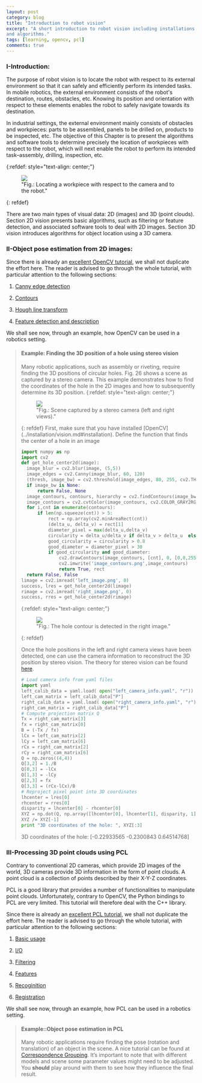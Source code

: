 ```yaml
---
layout: post
category: blog
title: "Introduction to robot vision"
excerpt: "A short introduction to robot vision including installations
and algorithms."
tags: [learning, opencv, pcl]
comments: true
---
```


### I-Introduction:

The purpose of robot vision is to locate the robot with respect to its
external environment so that it can safely and efficiently perform its
intended tasks. In mobile robotics, the external environment consists
of the robot's destination, routes, obstacles, etc. Knowing its
position and orientation with respect to these elements enables the
robot to safely navigate towards its destination.

In industrial settings, the external environment mainly consists of
obstacles and workpieces: parts to be assembled, panels to be drilled
on, products to be inspected, etc. The objective of this Chapter is to
present the algorithms and software tools to determine precisely the
location of workpieces with respect to the robot, which will next
enable the robot to perform its intended task–assembly, drilling,
inspection, etc.

{:refdef: style="text-align: center;"}
<figure>
  <img src="{{ site.url }}/images/denso-ensenso-object.png">
  <figcaption>"Fig.: Locating a workpiece with respect to the camera and to the
robot."</figcaption>
</figure>
{: refdef}

There are two main types of visual data: 2D (images) and 3D (point
clouds). Section 2D vision presents basic algorithms, such as
filtering or feature detection, and associated software tools to deal
with 2D images. Section 3D vision introduces algorithms for object location
using a 3D camera.

### II-Object pose estimation from 2D images:
Since there is already an [excellent OpenCV tutorial](http://docs.opencv.org/3.0-beta/doc/py_tutorials/py_tutorials.html),
we shall not duplicate the effort here. The reader is advised to go
through the whole tutorial, with particular attention to the following
sections:

1. [Canny edge detection](http://docs.opencv.org/3.0-beta/doc/py_tutorials/py_imgproc/py_canny/py_canny.html#canny)

2. [Contours](http://opencv-python-tutroals.readthedocs.io/en/latest/py_tutorials/py_imgproc/py_contours/py_table_of_contents_contours/py_table_of_contents_contours.html#table-of-content-contours) 

3. [Hough line transform](http://opencv-python-tutroals.readthedocs.io/en/latest/py_tutorials/py_imgproc/py_houghlines/py_houghlines.html#hough-lines)

4. [Feature detection and description](http://opencv-python-tutroals.readthedocs.io/en/latest/py_tutorials/py_feature2d/py_table_of_contents_feature2d/py_table_of_contents_feature2d.html#py-table-of-content-feature2d) 

We shall see now, through an example, how OpenCV can be used in a
robotics setting.

> #### Example: Finding the 3D position of a hole using stereo vision
> Many robotic applications, such as assembly or riveting, require
> finding the 3D positions of circular holes. Fig. 26  shows a scene
> as captured by a stereo camera. This example demonstrates how to find the
> coordinates of the hole in the 2D images and how to subsequently
> determine its 3D position.
> {:refdef: style="text-align: center;"}
> <figure>
>  <img src="{{ site.url }}/images/stereo_image.png">
>  <figcaption>"Fig.: Scene captured by a stereo camera (left and right views)."</figcaption>
> </figure>
> {: refdef}
> First, make sure that you have installed
> [OpenCV](../installation/vision.md#installation).
> Define the function that finds the center of a hole in an image
> 
> ``` python
> import numpy as np
> import cv2
> def get_hole_center2d(image):
> 	image_blur = cv2.blur(image, (5,5))
> 	image_edges = cv2.Canny(image_blur, 60, 120)
> 	(thresh, image_bw) = cv2.threshold(image_edges, 80, 255, cv2.THRESH_BINARY+cv2.THRESH_OTSU)
> 	if image_bw is None:
> 		return False, None
> 	image_contours, contours, hierarchy = cv2.findContours(image_bw, cv2.RETR_TREE, cv2.CHAIN_APPROX_SIMPLE)
> 	image_contours = cv2.cvtColor(image_contours, cv2.COLOR_GRAY2RGB)
> 	for i,cnt in enumerate(contours):
> 		if len(np.squeeze(cnt)) > 5:
> 			rect = np.array(cv2.minAreaRect(cnt))
> 			(delta_u, delta_v) = rect[1]
> 			diameter_pixel = max(delta_u,delta_v)
> 			circularity = delta_u/delta_v if delta_v > delta_u  else delta_v/delta_u
> 			good_circularity = circularity > 0.8
> 			good_diameter = diameter_pixel > 30
> 			if good_circularity and good_diameter:
> 				cv2.drawContours(image_contours, [cnt], 0, [0,0,255], 2)
> 				cv2.imwrite('image_contours.png',image_contours)
> 				return True, rect
> 	return False, False
> limage = cv2.imread('left_image.png', 0)
> success, lres = get_hole_center2d(limage)
> rimage = cv2.imread('right_image.png', 0)
> success, rres = get_hole_center2d(rimage)
> ```
> 
> {:refdef: style="text-align: center;"}
> <figure>
>   <img src="{{ site.url }}/images/image_contours.png">
>   <figcaption>"Fig.: The hole contour is detected in the right image."</figcaption>
> </figure>
> {: refdef}
> 
> Once the hole positions in the left and right camera views have been
> detected, one can use the camera information to reconstruct the 3D
> position by stereo vision. The theory for stereo vision can be found
> [here](http://docs.opencv.org/2.4/modules/calib3d/doc/camera_calibration_and_3d_reconstruction.html).
> 
> ``` python
> # Load camera info from yaml files
> import yaml
> left_calib_data = yaml.load( open("left_camera_info.yaml", "r"))
> left_cam_matrix = left_calib_data["P"] 
> right_calib_data = yaml.load( open("right_camera_info.yaml", "r"))
> right_cam_matrix = right_calib_data["P"] 
> # Compute projection matrix Q
> Tx = right_cam_matrix[3]
> fx = right_cam_matrix[0]
> B = (-Tx / fx)
> lCx = left_cam_matrix[2]
> lCy = left_cam_matrix[6]
> rCx = right_cam_matrix[2]
> rCy = right_cam_matrix[6]
> Q = np.zeros((4,4))
> Q[3,2] = 1./B
> Q[0,3] = -lCx
> Q[1,3] = -lCy
> Q[2,3] = fx
> Q[3,3] = (rCx-lCx)/B
> # Reproject pixel point into 3D coordinates
> lhcenter = lres[0]
> rhcenter = rres[0]
> disparity = lhcenter[0] - rhcenter[0]
> XYZ = np.dot(Q, np.array([lhcenter[0], lhcenter[1], disparity, 1]))
> XYZ /= XYZ[-1]
> print "3D coordinates of the hole: ", XYZ[:3]
> ```
> 
> 3D coordinates of the hole:  [-0.22933565 -0.2300843   0.64514768]

### III-Processing 3D point clouds using PCL

Contrary to conventional 2D cameras, which provide 2D images of the
world, 3D cameras provide 3D information in the form of point
clouds. A point cloud is a collection of points described by their
X-Y-Z coordinates.

PCL is a good library that provides a number of functionalities to
manipulate point clouds. Unfortunately, contrary to OpenCV, the Python
bindings to PCL are very limited. This tutorial will therefore deal
with the C++ library. 

Since there is already an [excellent PCL tutorial](http://pointclouds.org/documentation/tutorials/), we shall not
duplicate the effort here. The reader is advised to go through the
whole tutorial, with particular attention to the following
sections:

1. [Basic usage](http://pointclouds.org/documentation/tutorials/#basic-usage)

2. [I/O](http://pointclouds.org/documentation/tutorials/#i-o)

3. [Filtering](http://pointclouds.org/documentation/tutorials/#filtering-tutorial)

4. [Features](http://pointclouds.org/documentation/tutorials/#features-tutorial)

5. [Recoginition](http://pointclouds.org/documentation/tutorials/#recognition-tutorial)

6. [Registration](http://pointclouds.org/documentation/tutorials/#registration-tutorial)


We shall see now, through an example, how PCL can be
used in a robotics setting.

> #### Example::Object pose estimation in PCL
> Many robotic applications require finding the pose (rotation
> and translation) of an object in the scene. A nice tutorial can be
> found at
> [Correspondence Grouping](http://pointclouds.org/documentation/tutorials/alignment_prerejective.php#alignment-prerejective).
>It’s important to note that with different models and scene some parameter values might need to be adjusted. You **should** play around with them to see how they influence the final result.
